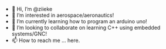 - 👋 Hi, I’m @ziieke
- 👀 I’m interested in aerospace/aeronautics!
- 🌱 I’m currently learning how to program an arduino uno!
- 💞️ I’m looking to collaborate on learning C++ using embedded systems/GNC!
- 📫 How to reach me ... here.

<!---
ziieke/ziieke is a ✨ special ✨ repository because its `README.md` (this file) appears on your GitHub profile.
You can click the Preview link to take a look at your changes.
--->
